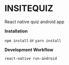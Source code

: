 # INSITEQUIZ
React native quiz android app


**Installation**

`npm install` or `yarn install`

**Development Workflow**

`react-native run-android`
